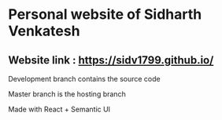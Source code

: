 # Personal website of Sidharth Venkatesh

## Website link : https://sidv1799.github.io/

Development branch contains the source code

Master branch is the hosting branch

Made with React + Semantic UI 
